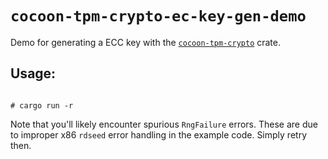 # `cocoon-tpm-crypto-ec-key-gen-demo`

Demo for generating a ECC key with the
[`cocoon-tpm-crypto`](https://github.com/nicstange/cocoon-tpm) crate.

## Usage:
```

# cargo run -r

```

Note that you'll likely encounter spurious `RngFailure` errors. These
are due to improper x86 `rdseed` error handling in the example
code. Simply retry then.

